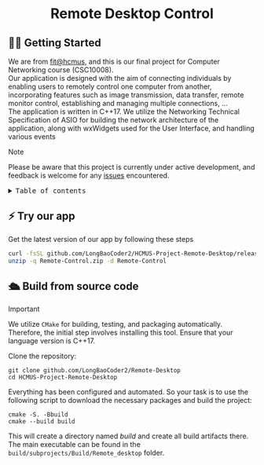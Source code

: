 <div align='center'>
<h1>Remote Desktop Control</h1>
</div>

## 👋🏻 Getting Started
We are from [fit@hcmus](https://fit.hcmus.edu.vn/), and this is our final project for Computer Networking course (CSC10008). 
<br/>
Our application is designed with the aim of connecting individuals by enabling users to remotely control one computer from another, incorporating features such as image transmission, data transfer, remote monitor control, establishing and managing multiple connections, ...
<br/>
The application is written in C++17. We utilize the Networking Technical Specification of ASIO for building the network architecture of the application, along with wxWidgets used for the User Interface, and handling various events
<br/>

> [!NOTE]
> Please be aware that this project is currently under active development, and feedback is welcome for any [issues](https://github.com/LongBaoCoder2/Remote-Desktop/issues) encountered.

<details>
<summary><kbd>Table of contents</kbd></summary>

#### 

- [✨ Features](#-features)
- [⚡️ Try our app](#️-try)
- [🛳 Build from source code ](#-build)
- [🤝 Contributing](#-contributing)
- [🔗 About us](#-about-us)

####

<br/>

</details>

## ⚡️ Try our app
Get the latest version of our app by following these steps
```bash
curl -fsSL github.com/LongBaoCoder2/HCMUS-Project-Remote-Desktop/releases/latest/download/Remote-Control.zip -O
unzip -q Remote-Control.zip -d Remote-Control
```

## 🛳 Build from source code

> [!IMPORTANT]
> We utilize `CMake` for building, testing, and packaging automatically. Therefore, the initial step involves installing this tool. Ensure that your language version is C++17.


Clone the repository: 
```
git clone github.com/LongBaoCoder2/Remote-Desktop
cd HCMUS-Project-Remote-Desktop
```

Everything has been configured and automated. So your task is to use the following script to download the necessary packages and build the project: 
```
cmake -S. -Bbuild
cmake --build build
```

This will create a directory named _build_ and create all build artifacts there. The main executable can be found in the `build/subprojects/Build/Remote_desktop` folder.

